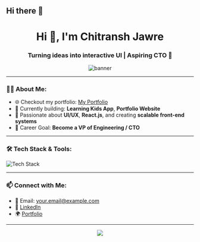 ## Hi there 👋

<h1 align="center">Hi 👋, I'm Chitransh Jawre</h1>
<h3 align="center">Turning ideas into interactive UI | Aspiring CTO 🚀</h3>

<p align="center">
  <img src="https://github.com/ChitranshJNGTS/ChitranshJNGTS/blob/main/banner.png" alt="banner" />
</p>

---

### 👨‍💻 About Me:
- 🌐 Checkout my portfolio: [My Portfolio](https://your-portfolio-link.com)
- 🧠 Currently building: **Learning Kids App**, **Portfolio Website**
- 🎨 Passionate about **UI/UX**, **React.js**, and creating **scalable front-end systems**
- 🎯 Career Goal: **Become a VP of Engineering / CTO**

---

### 🛠️ Tech Stack & Tools:

<p align="left">
  <img src="https://skillicons.dev/icons?i=cpp,js,react,next,mongodb,nodejs,npm,redux,express,tailwind,bootstrap,materialui,python,md,html,css,jquery,git,brave,prettier,githubactions,postman,heroku" alt="Tech Stack" />
</p>

---



### 📫 Connect with Me:
- 📧 Email: your.email@example.com
- 💼 [LinkedIn](https://linkedin.com/in/your-profile)
- 🌍 [Portfolio](https://your-portfolio-link.com)

---

<p align="center">
  <img src="https://readme-typing-svg.herokuapp.com?font=Fira+Code&size=20&duration=4000&pause=1000&color=00F7FF&center=true&vCenter=true&width=435&lines=I+build+interactive+UIs+with+React;I+love+frontend+engineering;Always+learning+something+new" />
</p>
